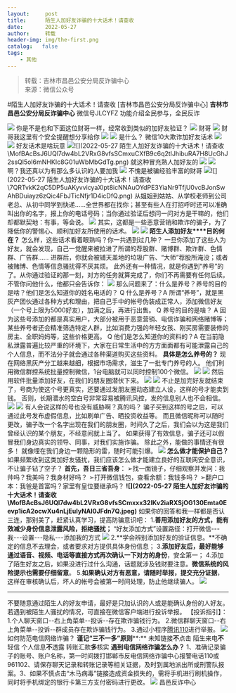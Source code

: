 ```yaml
---
layout:     post
title:      陌生人加好友诈骗的十大话术！请查收
date:       2022-05-27
author:     转载
header-img: img/the-first.png
catalog:   false
tags:
    - 其他
---
```


<blockquote><p>转载：吉林市昌邑公安分局反诈骗中心<br>
来源：微信公众号</p></blockquote>

#陌生人加好友诈骗的十大话术！请查收
[吉林市昌邑公安分局反诈骗中心]
**吉林市昌邑公安分局反诈骗中心**
微信号JLCYFZ
功能介绍全民参与，全民反诈

![]({{site.baseurl}}/postimg/7f48KExj8S5r2SoPGyAOBicw10ceBIVvVL9dBw4YBvMaCDoamv1XuQHNZ4iahkPAPAkuMGiadicqKbP2bCvcM2bhPg.jpeg)
你是不是也和下面这位财哥一样，经常收到类似的加好友验证？
![]({{site.baseurl}}/postimg/ldFaBNSkvHhwmFGzRwYuSmuJCBTHPaVhV5xkExt5LOZUtA2VRIHz4VIXYTMDn8sHriaicgAb4VNDvVzaljmSQC8A.png)
财哥
![]({{site.baseurl}}/postimg/ldFaBNSkvHhwmFGzRwYuSmuJCBTHPaVhMib9pu8uUSRX5qCOk0X4HgR6qlNMd2iatiaaRXvmlNJGnV6zuTBBsJFDg.png)
财哥我这里有个安全提醒想分享给你
![]({{site.baseurl}}/postimg/MofBAcBsJ6UQl7dw4bL2VRxG8vfsSCmxuCXfB9c6q2tIJhibuRA7H8UcGhJ2ssQl5oI6mNHKIc8G01uWbMbGdTg.png)
![]({{site.baseurl}}/postimg/MofBAcBsJ6UQl7dw4bL2VRxG8vfsSCmx7JSYsT4xgkEeBicLU3kiaOoCLc4ib1cnu2hUmWCB8eolXYRwQtmhBwP2w.png)
是什么？
微信10大欺诈加好友话术
![]({{site.baseurl}}/postimg/MofBAcBsJ6UQl7dw4bL2VRxG8vfsSCmxuCXfB9c6q2tIJhibuRA7H8UcGhJ2ssQl5oI6mNHKIc8G01uWbMbGdTg.png)
![]({{site.baseurl}}/postimg/MofBAcBsJ6UQl7dw4bL2VRxG8vfsSCmx7JSYsT4xgkEeBicLU3kiaOoCLc4ib1cnu2hUmWCB8eolXYRwQtmhBwP2w.png)
好友话术是啥玩意
![]({{site.baseurl}}/postimg/MofBAcBsJ6UQl7dw4bL2VRxG8vfsSCmxyD8LWvsxR8ibq4rGZrZYCS0xc5dGallFlicpnHbicKscVCyvnU68GsL7g.jpeg)![](2022-05-27
陌生人加好友诈骗的十大话术！请查收\\MofBAcBsJ6UQl7dw4bL2VRxG8vfsSCmxuCXfB9c6q2tIJhibuRA7H8UcGhJ2ssQl5oI6mNHKIc8G01uWbMbGdTg.png)
就这种冒充熟人加好友的
![]({{site.baseurl}}/postimg/MofBAcBsJ6UQl7dw4bL2VRxG8vfsSCmxuCXfB9c6q2tIJhibuRA7H8UcGhJ2ssQl5oI6mNHKIc8G01uWbMbGdTg.png)
![]({{site.baseurl}}/postimg/MofBAcBsJ6UQl7dw4bL2VRxG8vfsSCmx7JSYsT4xgkEeBicLU3kiaOoCLc4ib1cnu2hUmWCB8eolXYRwQtmhBwP2w.png)
啊？我还真以为有那么多认识的人要加我
![]({{site.baseurl}}/postimg/7QRTvkK2qC5DP5uAKyvvicyaXlpt8icNNAU4uBH782Jyoq4odCNbeXBXJC9BQwkz37bF95Hae8OyCp3ic8eYbOpNQ.png)
不愧是被骗经验丰富的财哥
![]({{site.baseurl}}/postimg/7QRTvkK2qC5DP5uAKyvvicyaXlpt8icNNAXo06X0FyIJFSwG8ekqY42OhKXJpuSnGS0FIjwOYWDoLsgauQxqCLlQ.png)![](2022-05-27
陌生人加好友诈骗的十大话术！请查收\\7QRTvkK2qC5DP5uAKyvvicyaXlpt8icNNAuOYdPE3YiaNr9TfjU0vcBJonSwAhBDuiayz6zQic4FbJTicNfjr1D4icDfQ.png)
从姐姐到姑姑、从学校老师到公司老总、从初中同学到快递……全世界都在找你；甚至有些人在打招呼时还可以准确叫出你的名字，报上你的电话号码；当你通过验证后想问一问对方是干嘛的，他们却都默契地：有事，等会说。
![]({{site.baseurl}}/postimg/MofBAcBsJ6UQl7dw4bL2VRxG8vfsSCmx4kwQjxG7naharLvlgYyqtGEkvT0JsJUK44h4v50xIdOfuUfCOntoYA.jpeg)
其实，这都是一些恶意营销和欺诈的骗子，为了降低你的警惕心、顺利加好友所使用的话术。
![]({{site.baseurl}}/postimg/cZV2hRpuAPiaJQXWGyC9wrUzIicibgXayrgibTYarT3A1yzttbtaO0JlV21wMqroGYT3QtPq2C7HMYsvicSB2p7dTBg.gif)
![]({{site.baseurl}}/postimg/7f48KExj8S5PjWUVskXRpbwQg8bNJb6f7bnA4czfRrP336u7VVgBTIRibO1SuGqYgAqFeU6SdHmkQzGOIukdsSw.png)
**陌生人添加好友****目的何在？**
怎么样，这些话术看着眼熟吗？你一共遇到过几种？
一旦你添加了这些人为好友，就会发现，自己一觉醒来被拉进了所谓的荐股群、赌博群、欺诈群、色情群、广告群……
进群后，你就会被铺天盖地的垃圾广告、“大师”荐股所淹没；或者被赌博、色情等信息骚扰得不厌其烦。
此外还有一种情况，就是你遇到“养号”的了。从你通过验证的那一刻，对方的任务就算完成了，你们不再需要有任何后续。不管你问他什么，他都只会告诉你：
![]({{site.baseurl}}/postimg/MofBAcBsJ6UQl7dw4bL2VRxG8vfsSCmxFtm3Izsz1Ic4R6SZ4COGg6AgNxicJOIZSH8J3libdwH7icr3TyZ0aezzg.jpeg)
那么问题来了：什么是养号？养号的目的是啥？他们是怎么知道你的姓名电话的？
Q
什么是养号？A
所谓“养号”，就是黑灰产团伙通过各种方式和理由，把自己手中的帐号伪装成正常人，添加微信好友（一个号上限为5000好友），加满之后，再进行出售。
Q
养号的目的是啥？
A
因为这些号添加的都是真实用户，大部分被用于恶意营销、电信诈骗和网络赌博等；某些养号者还会精准筛选特定人群，比如消费力强的年轻女孩、刚买房需要装修的房主、全职妈妈等，这些价格更高。
Q
他们是怎么知道你的资料的？A
在当前隐私泄露普遍比较严重的环境下，大家在日常生活中的方方面面都有可能泄露自己的个人信息，而不法分子就会通过各种渠道购买这些资料。
**具体是怎么养号的？**
现在网络黑灰产分工越来越细，根据市场需求，滋生了一批专门养号的人。
他们利用微信群控系统批量控制微信，1台电脑就可以同时控制100个微信。
![]({{site.baseurl}}/postimg/7f48KExj8S5PjWUVskXRpbwQg8bNJb6fQJrLxplLhcUWJwcO5GtQp36oBKAXWzB4RKXRTHqsbNOh2sXp8FnycA.png)
![]({{site.baseurl}}/postimg/7f48KExj8S5PjWUVskXRpbwQg8bNJb6fv0M5A8xzAQDaEOeBWGzmYPAcVTZcgPaPYicwJp1fqDQ7mKnLS65fpuQ.png)
然后用软件批量添加好友，在我们的朋友圈潜伏下来。
![]({{site.baseurl}}/postimg/7f48KExj8S5PjWUVskXRpbwQg8bNJb6fZylXiaemN3Jt8xWYw3UKVqkTd1Zjx0Het2co1TMHdARAUbymnv4SakA.png)
![]({{site.baseurl}}/postimg/7f48KExj8S5PjWUVskXRpbwQg8bNJb6fl1skzmhEsoLbV0dmtUW21tID1EygaXN963ia8mMawEvyHvR7iavSicCBQ.png)
不止是加完好友就结束了，号商为使这个号更真实，还要通过发朋友圈动态建立人设，这样的号才能卖到钱。
否则，长期潜水的空白号非常容易被腾讯风控，发的信息别人也不会相信。
![]({{site.baseurl}}/postimg/7f48KExj8S5PjWUVskXRpbwQg8bNJb6fgolDTaZWEzrD47u9chCUQV9T3Rv5k2Wc3R3BKh2BIwkBUrub8WicVuw.png)
![]({{site.baseurl}}/postimg/7f48KExj8S5PjWUVskXRpbwQg8bNJb6fBl0Qevc5QuibRM0VXWO5rf11fFaxZTIqUVibZ27zkehty2ibibqhVePh8A.png)
有人会说这样的号也没有威胁啊？真的吗？
骗子买到这样的号之后，可以通过此号发布虚假信息，比如刷单广告、晒投资收益等。
而且微信昵称可以随时更改，骗子改一个名字出现在我们的朋友圈，时间久了之后，我们会以为这是我们曾经认识的某个朋友，不经意间就上当了。
如果获得了有效信息，骗子还可以假冒我们身边真实的领导、同事，对我们实施诈骗。
除此之外，能做的事情还有很多！
就像埋在我们身边一颗隐形的雷，随时可能引爆。
![]({{site.baseurl}}/postimg/7f48KExj8S5PjWUVskXRpbwQg8bNJb6fwWPzEAiamOoia2au51ftT4RrXrhJU30cHgnhiayBtTG0YedajiaVSHj8tA.png)
**怎么做才能保护自己？**
如果频繁收到这类加好友骚扰，我们应该怎么做才能建立良好的互联网安全意识，不让骗子钻了空子？
**首先，吾日三省吾身**：
➢找一面镜子，仔细观察并发问：我帅吗？我美吗？我身材好吗？
➢打开微信钱包，查看余额：我钱多吗？
➢翻户口本：我爸是首富吗？家里有皇位要继承吗？
**![](2022-05-27
陌生人加好友诈骗的十大话术！请查收\\MofBAcBsJ6UQl7dw4bL2VRxG8vfsSCmxxx32IKv2iaRXSjOG130Emta0Eevp1icA2ocwXu4nLjEuIyNAl0JFdn7Q.jpeg)**
如果你的回答和我一样都是否认三连，那别美了，赶紧认真学习，提高防骗意识吧：
1.**善用添加好友的方式，能有效减少身份信息泄露风险，拒绝骚扰；**
“好友添加方式”设置路径：打开微信---我---设置---隐私---添加我的方式
![]({{site.baseurl}}/postimg/MofBAcBsJ6VrNuEic1jWRbywXic90Vh1mzUSBC3A3dRypoBOB3C8niccnalmkgRE2Ho0gxT0k1JShf8ePVE2T7OiaQ.jpeg)
2.**学会辨别添加好友的验证信息。**不确定的信息不去理会，或者要求对方提供具体身份信息；
3.**添加好友后，最好能够通过语音、视频、电话等直接方式再次确认一下对方的身份**，安全第一；
4\.添加了陌生好友之后，如果没进行过什么沟通，话题就涉及钱财要注意。**微信系统的风险提示也需要仔细留意**。
5.**如果确认对方有恶意，请随时举报，提交充分证据**，这样在审核确认后，坏人的帐号会被第一时间处理，防止他继续骗人。
![]({{site.baseurl}}/postimg/MofBAcBsJ6VrNuEic1jWRbywXic90Vh1mzJVXSGvaQTxRiaDmfTAX9mcm9RT5gI1qIWHxCMSd7NgoaA6sC34ZGtcg.jpeg)
***
不要随意通过陌生人的好友申请，最好是只加认识的人或是能确认身份的人好友。若遇到被陌生人骚扰的情况，可直接在微信客户端进行投诉举报。
【投诉指引】：
1\.个人聊天窗口--右上角菜单--投诉--存在欺诈骗钱行为。
2\.微信群聊天窗口--右上角菜单--投诉--群成员存在欺诈骗钱行为。
3.通过小程序[腾讯110]()进行举报。
![]({{site.baseurl}}/postimg/NCunaZB5SjXZJOnce6NYCeWqAC4pEXGLAzciacr6I9Sk13p0U6GNfvA8AYoZdn45QJxTsyvGPicurWeLLDKBIKqQ.gif)
如何防范电信网络诈骗？
**谨记“三不一多”原则****:**
未知链接**不**点击
陌生来电**不**轻信
个人信息**不**透露
转账汇款**多**核实
****遇到电信网络诈骗怎么办？****
1、准确记录骗子的账号、账户名称，第一时间拨打邯郸市反电信网络诈骗中心报警电话110或961102、请保存聊天记录和转账记录等相关证据，及时到属地派出所或刑警队报案。3、如果不慎点击“木马病毒”链接造成资金损失的，需将手机进行刷机操作，同时将手机绑定的银行卡第三方支付密码进行更改。
![]({{site.baseurl}}/postimg/7f48KExj8S5r2SoPGyAOBicw10ceBIVvVyAZKyXZwOMhprgf3NnMPSWTyzkYmZdk4yWdHpCzz9cCQXib3ubBvAOA.jpeg)
昌邑反诈中心
